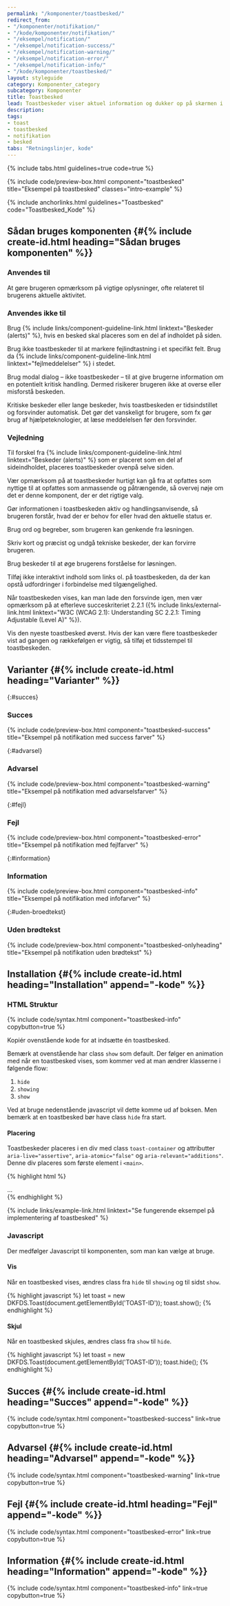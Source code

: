 ```yaml
---
permalink: "/komponenter/toastbesked/"
redirect_from:
- "/komponenter/notifikation/"
- "/kode/komponenter/notifikation/"
- "/eksempel/notification/"
- "/eksempel/notification-success/"
- "/eksempel/notification-warning/"
- "/eksempel/notification-error/"
- "/eksempel/notification-info/"
- "/kode/komponenter/toastbesked/"
layout: styleguide
category: Komponenter_category
subcategory: Komponenter
title: Toastbesked
lead: Toastbeskeder viser aktuel information og dukker op på skærmen i det øjeblik, de bliver relevante. Toastbeskeder vises typisk som reaktion på brugerinteraktion.
description: 
tags:
- toast
- toastbesked
- notifikation
- besked
tabs: "Retningslinjer, kode"
---
```


{% include tabs.html guidelines=true code=true %}

{% include code/preview-box.html component="toastbesked" title="Eksempel på toastbesked" classes="intro-example" %}

{% include anchorlinks.html guidelines="Toastbesked" code="Toastbesked_Kode" %}

<!--split-->

## Sådan bruges komponenten {#{% include create-id.html heading="Sådan bruges komponenten" %}}

### Anvendes til

At gøre brugeren opmærksom på vigtige oplysninger, ofte relateret til brugerens aktuelle aktivitet.

### Anvendes ikke til

Brug {% include links/component-guideline-link.html linktext="Beskeder (alerts)" %}, hvis en besked skal placeres som en del af indholdet på siden.

Brug ikke toastbeskeder til at markere fejlindtastning i et specifikt felt. Brug da {% include links/component-guideline-link.html linktext="fejlmeddelelser" %} i stedet.

Brug modal dialog – ikke toastbeskeder – til at give brugerne information om en potentielt kritisk handling. Dermed risikerer brugeren ikke at overse eller misforstå beskeden.

Kritiske beskeder eller lange beskeder, hvis toastbeskeden er tidsindstillet og forsvinder automatisk. Det gør det vanskeligt for brugere, som fx gør brug af hjælpeteknologier, at læse meddelelsen før den forsvinder.

### Vejledning

Til forskel fra {% include links/component-guideline-link.html linktext="Beskeder (alerts)" %} som er placeret som en del af sideindholdet, placeres toastbeskeder ovenpå selve siden.

Vær opmærksom på at toastbeskeder hurtigt kan gå fra at opfattes som nyttige til at opfattes som anmassende og påtrængende, så overvej nøje om det er denne komponent, der er det rigtige valg.

Gør informationen i toastbeskeden aktiv og handlingsanvisende, så brugeren forstår, hvad der er behov for eller hvad den aktuelle status er.

Brug ord og begreber, som brugeren kan genkende fra løsningen.

Skriv kort og præcist og undgå tekniske beskeder, der kan forvirre brugeren.

Brug beskeder til at øge brugerens forståelse for løsningen.

Tilføj ikke interaktivt indhold som links ol. på toastbeskeden, da der kan opstå udfordringer i forbindelse med tilgængelighed.

Når toastbeskeden vises, kan man lade den forsvinde igen, men vær opmærksom på at efterleve succeskriteriet 2.2.1 ({% include links/external-link.html linktext="W3C (WCAG 2.1): Understanding SC 2.2.1: Timing Adjustable (Level A)" %}).

Vis den nyeste toastbesked øverst. Hvis der kan være flere toastbeskeder vist ad gangen og rækkefølgen er vigtig, så tilføj et tidsstempel til toastbeskeden.

## Varianter {#{% include create-id.html heading="Varianter" %}}

{:#succes}
### Succes

{% include code/preview-box.html component="toastbesked-success" title="Eksempel på notifikation med success farver" %}

{:#advarsel}
### Advarsel

{% include code/preview-box.html component="toastbesked-warning" title="Eksempel på notifikation med advarselsfarver" %}

{:#fejl}
### Fejl

{% include code/preview-box.html component="toastbesked-error" title="Eksempel på notifikation med fejlfarver" %}

{:#information}
### Information

{% include code/preview-box.html component="toastbesked-info" title="Eksempel på notifikation med infofarver" %}

{:#uden-broedtekst}
### Uden brødtekst

{% include code/preview-box.html component="toastbesked-onlyheading" title="Eksempel på notifikation uden brødtekst" %}

<!--split-->

## Installation {#{% include create-id.html heading="Installation" append="-kode" %}}

### HTML Struktur

{% include code/syntax.html component="toastbesked-info" copybutton=true %}

Kopiér ovenstående kode for at indsætte én toastbesked.

Bemærk at ovenstående har class `show` som default. Der følger en animation med når en toastbesked vises, som kommer ved at man ændrer klasserne  i følgende flow:
1. `hide`
2. `showing`
3. `show`

Ved at bruge nedenstående javascript vil dette komme ud af boksen. Men bemærk at en toastbesked bør have class `hide` fra start.

#### Placering
Toastbeskeder placeres i en div med class `toast-container` og attributter `aria-live="assertive"`, `aria-atomic="false"` og `aria-relevant="additions"`. Denne div placeres som første element i `<main>`.

{% highlight html %}
<main id="main-content">
    <div class="toast-container" aria-live="assertive" aria-atomic="false" aria-relevant="additions">
        <!-- Placer toastbeskeder her -->
    </div>
    ...
</main>
{% endhighlight %}

{% include links/example-link.html linktext="Se fungerende eksempel på implementering af toastbesked" %}

### Javascript
Der medfølger Javascript til komponenten, som man kan vælge at bruge. 

#### Vis
Når en toastbesked vises, ændres class fra `hide` til `showing` og til sidst `show`.

{% highlight javascript %}
let toast = new DKFDS.Toast(document.getElementById('TOAST-ID'));
toast.show();
{% endhighlight %}

#### Skjul
Når en toastbesked skjules, ændres class fra `show` til `hide`.

{% highlight javascript %}
let toast = new DKFDS.Toast(document.getElementById('TOAST-ID'));
toast.hide();
{% endhighlight %}

## Succes {#{% include create-id.html heading="Succes" append="-kode" %}}

{% include code/syntax.html component="toastbesked-success" link=true copybutton=true %}

## Advarsel {#{% include create-id.html heading="Advarsel" append="-kode" %}}

{% include code/syntax.html component="toastbesked-warning" link=true copybutton=true %}

## Fejl {#{% include create-id.html heading="Fejl" append="-kode" %}}

{% include code/syntax.html component="toastbesked-error" link=true copybutton=true %}

## Information {#{% include create-id.html heading="Information" append="-kode" %}}

{% include code/syntax.html component="toastbesked-info" link=true copybutton=true %}
